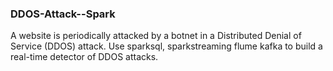 ### DDOS-Attack--Spark

A website is periodically attacked by a botnet in a Distributed Denial of Service (DDOS) attack. 
Use sparksql, sparkstreaming flume kafka to build a real-time detector of DDOS attacks. 
